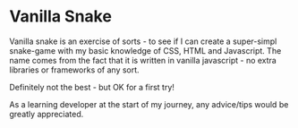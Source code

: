 # Vanilla Snake

Vanilla snake is an exercise of sorts - to see if I can create a super-simpl snake-game with my basic knowledge of CSS, HTML and Javascript.
The name comes from the fact that it is written in vanilla javascript - no extra libraries or frameworks of any sort.

Definitely not the best - but OK for a first try!

As a learning developer at the start of my journey, any advice/tips would be greatly appreciated. 